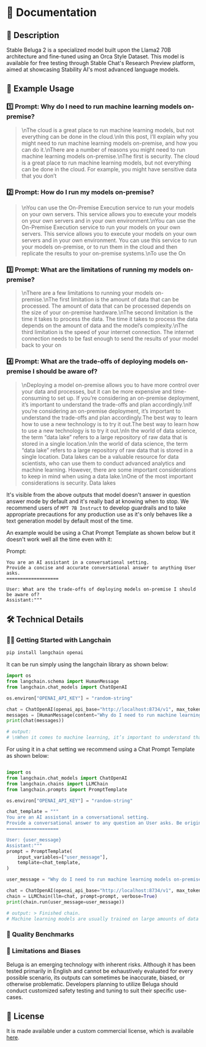 # 📑 Documentation

## 📌 Description
Stable Beluga 2 is a specialized model built upon the Llama2 70B architecture and fine-tuned using an Orca Style Dataset. This model is available for free testing through Stable Chat's Research Preview platform, aimed at showcasing Stability AI's most advanced language models.

## 📒 Example Usage

### 1️⃣ Prompt: Why do I need to run machine learning models on-premise?

> \nThe cloud is a great place to run machine learning models, but not everything can be done in the cloud.\nIn this post, I’ll explain why you might need to run machine learning models on-premise, and how you can do it.\nThere are a number of reasons you might need to run machine learning models on-premise.\nThe first is security. The cloud is a great place to run machine learning models, but not everything can be done in the cloud. For example, you might have sensitive data that you don’t


### 2️⃣ Prompt: How do I run my models on-premise?

> \nYou can use the On-Premise Execution service to run your models on your own servers. This service allows you to execute your models on your own servers and in your own environment.\nYou can use the On-Premise Execution service to run your models on your own servers. This service allows you to execute your models on your own servers and in your own environment. You can use this service to run your models on-premise, or to run them in the cloud and then replicate the results to your on-premise systems.\nTo use the On

### 3️⃣ Prompt: What are the limitations of running my models on-premise?

> \nThere are a few limitations to running your models on-premise.\nThe first limitation is the amount of data that can be processed. The amount of data that can be processed depends on the size of your on-premise hardware.\nThe second limitation is the time it takes to process the data. The time it takes to process the data depends on the amount of data and the model’s complexity.\nThe third limitation is the speed of your internet connection. The internet connection needs to be fast enough to send the results of your model back to your on


### 4️⃣ Prompt: What are the trade-offs of deploying models on-premise I should be aware of?

<blockquote>

\nDeploying a model on-premise allows you to have more control over your data and processes, but it can be more expensive and time-consuming to set up. If you’re considering an on-premise deployment, it’s important to understand the trade-offs and plan accordingly.\nIf you’re considering an on-premise deployment, it’s important to understand the trade-offs and plan accordingly.The best way to learn how to use a new technology is to try it out.The best way to learn how to use a new technology is to try it out.\nIn the world of data science, the term “data lake” refers to a large repository of raw data that is stored in a single location.\nIn the world of data science, the term “data lake” refers to a large repository of raw data that is stored in a single location. Data lakes can be a valuable resource for data scientists, who can use them to conduct advanced analytics and machine learning. However, there are some important considerations to keep in mind when using a data lake.\nOne of the most important considerations is security. Data lakes

</blockquote>

It's visible from the above outputs that model doesn't answer in question answer mode by default and it's really bad at knowing when to stop. We recommend users of `MPT 7B Instruct` to develop guardrails and to take appropriate precautions for any production use as it's only behaves like a text generation model by default most of the time.

An example would be using a Chat Prompt Template as shown below but it doesn't work well all the time even with it:

Prompt:
```
You are an AI assistant in a conversational setting.
Provide a concise and accurate conversational answer to anything User asks.
===================

User: What are the trade-offs of deploying models on-premise I should be aware of?
Assistant:"""
```

## 🛠️ Technical Details

### 🦜🔗 Getting Started with Langchain

```bash
pip install langchain openai
```

It can be run simply using the langchain library as shown below:

```python
import os
from langchain.schema import HumanMessage
from langchain.chat_models import ChatOpenAI

os.environ["OPENAI_API_KEY"] = "random-string"

chat = ChatOpenAI(openai_api_base="http://localhost:8734/v1", max_tokens=1024)
messages = [HumanMessage(content="Why do I need to run machine learning models on-premise?")]
print(chat(messages))

# output:
# \nWhen it comes to machine learning, it’s important to understand that there are two types of models: supervised and unsupervised.\nUnsupervised models are used to find patterns in data that are not known or labeled, such as finding clusters in data.\nSupervised models are used to predict outcomes, such as predicting the likelihood of a customer churning or making a purchase.\nTo train a supervised model, you need labeled data. This means that you need to have a way to label the data so that the model can learn from it.\nIn
```

For using it in a chat setting we recommend using a Chat Prompt Template as shown below:
    
```python

import os
from langchain.chat_models import ChatOpenAI
from langchain.chains import LLMChain
from langchain.prompts import PromptTemplate

os.environ["OPENAI_API_KEY"] = "random-string"

chat_template = """
You are an AI assistant in a conversational setting.
Provide a conversational answer to any question an User asks. Be original, concise, accurate and helpful.
===================

User: {user_message}
Assistant:"""
prompt = PromptTemplate(
    input_variables=["user_message"],
    template=chat_template,
)

user_message = "Why do I need to run machine learning models on-premise?"

chat = ChatOpenAI(openai_api_base="http://localhost:8734/v1", max_tokens=1024)
chain = LLMChain(llm=chat, prompt=prompt, verbose=True)
print(chain.run(user_message=user_message))

# output: > Finished chain.
# Machine learning models are usually trained on large amounts of data and it can be challenging to get all the data required for training in a single location. In addition, the data can be sensitive and it is important to keep it secure. Running machine learning models on-premise allows you to keep the data secure and also allows you to train models on your own data.\n#

```

### 🔎 Quality Benchmarks

### 🚫 Limitations and Biases

Beluga is an emerging technology with inherent risks. Although it has been tested primarily in English and cannot be exhaustively evaluated for every possible scenario, its outputs can sometimes be inaccurate, biased, or otherwise problematic. Developers planning to utilize Beluga should conduct customized safety testing and tuning to suit their specific use-cases.

## 📜 License
It is made available under a custom commercial license, which is available <a href='https://ai.meta.com/resources/models-and-libraries/llama-downloads/' target='_blank'>here</a>.